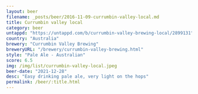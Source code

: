 ```yaml
---
layout: beer
filename: _posts/beer/2016-11-09-currumbin-valley-local.md
title: Currumbin valley local
category: beer
untappd: "https://untappd.com/b/currumbin-valley-brewing-local/2899131"
country: "Australia"
brewery: "Currumbin Valley Brewing"
breweryURL: "/brewery/currumbin-valley-brewing.html"
style: "Pale Ale - Australian"
score: 6.5
img: /img/list/currumbin-valley-local.jpeg
beer-date: "2021-12-28"
desc: "Easy drinking pale ale, very light on the hops"
permalink: /beer/:title.html
---
```

